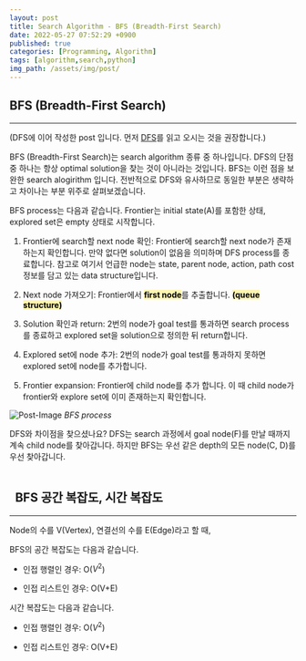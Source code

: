 ```yaml
---
layout: post
title: Search Algorithm - BFS (Breadth-First Search)
date: 2022-05-27 07:52:29 +0900
published: true
categories: [Programming, Algorithm]
tags: [algorithm,search,python]
img_path: /assets/img/post/
---
```


## BFS (Breadth-First Search)
***

 (DFS에 이어 작성한 post 입니다. 먼저 [DFS](https://hubert-bioinformatics.github.io/posts/Algorithm_Search_DFS/, "DFS")를 읽고 오시는 것을 권장합니다.)

 BFS (Breadth-First Search)는 search algorithm 종류 중 하나입니다. DFS의 단점 중 하나는 항상 optimal solution을 찾는 것이 아니라는 것입니다. BFS는 이런 점을 보완한 search alogirithm 입니다. 전반적으로 DFS와 유사하므로 동일한 부분은 생략하고 차이나는 부분 위주로 살펴보겠습니다.

 BFS process는 다음과 같습니다. Frontier는 initial state(A)를 포함한 상태, explored set은 empty 상태로 시작합니다.

 1. Frontier에 search할 next node 확인: Frontier에 search할 next node가 존재하는지 확인합니다. 만약 없다면 solution이 없음을 의미하며 DFS process를 종료합니다. 참고로 여기서 언급한 node는 state, parent node, action, path cost 정보를 담고 있는 data structure입니다.

 2. Next node 가져오기: Frontier에서 <span style='color: black; background-color: #fff5b1'>**first node**</span>를 추출합니다. <span style='color: black; background-color: #fff5b1'>**(queue structure)**</span>

 3. Solution 확인과 return: 2번의 node가 goal test를 통과하면 search process를 종료하고 explored set을 solution으로 정의한 뒤 return합니다.

 4. Explored set에 node 추가: 2번의 node가 goal test를 통과하지 못하면 explored set에 node를 추가합니다.

 5. Frontier expansion: Frontier에 child node를 추가 합니다. 이 때 child node가 frontier와 explore set에 이미 존재하는지 확인합니다.


 ![Post-Image](BFS_process.gif)
 _BFS process_

 DFS와 차이점을 찾으셨나요? DFS는 search 과정에서 goal node(F)를 만날 때까지 계속 child node를 찾아갑니다. 하지만 BFS는 우선 같은 depth의 모든 node(C, D)를 우선 찾아갑니다.
 <br><br>


## &nbsp;&nbsp;BFS 공간 복잡도, 시간 복잡도
***
 Node의 수를 V(Vertex), 연결선의 수를 E(Edge)라고 할 때,
 
 BFS의 공간 복잡도는 다음과 같습니다.

 * 인접 행렬인 경우: O($V^2$)

 * 인접 리스트인 경우: O(V+E)

 시간 복잡도는 다음과 같습니다.

 * 인접 행렬인 경우: O($V^2$)

 * 인접 리스트인 경우: O(V+E)
 <br><br>